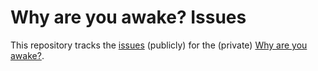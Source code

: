 # Why are you awake? Issues

This repository tracks the [issues](issues) (publicly) for the (private) [Why are you awake?](https://github.com/battis/why-are-you-awake).
